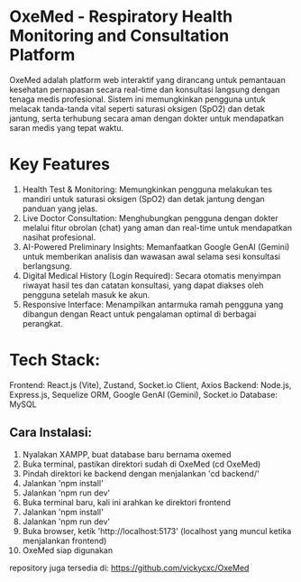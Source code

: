 # OxeMed - Respiratory Health Monitoring and Consultation Platform

OxeMed adalah platform web interaktif yang dirancang untuk pemantauan kesehatan pernapasan secara real-time dan konsultasi langsung dengan tenaga medis profesional. Sistem ini memungkinkan pengguna untuk melacak tanda-tanda vital seperti saturasi oksigen (SpO2) dan detak jantung, serta terhubung secara aman dengan dokter untuk mendapatkan saran medis yang tepat waktu.

# Key Features
1. Health Test & Monitoring: Memungkinkan pengguna melakukan tes mandiri untuk saturasi oksigen (SpO2) dan detak jantung dengan panduan yang jelas.
2. Live Doctor Consultation: Menghubungkan pengguna dengan dokter melalui fitur obrolan (chat) yang aman dan real-time untuk mendapatkan nasihat profesional.
3. AI-Powered Preliminary Insights: Memanfaatkan Google GenAI (Gemini) untuk memberikan analisis dan wawasan awal selama sesi konsultasi berlangsung.
4. Digital Medical History (Login Required): Secara otomatis menyimpan riwayat hasil tes dan catatan konsultasi, yang dapat diakses oleh pengguna setelah masuk ke akun.
5. Responsive Interface: Menampilkan antarmuka ramah pengguna yang dibangun dengan React untuk pengalaman optimal di berbagai perangkat.

# Tech Stack:
Frontend: React.js (Vite), Zustand, Socket.io Client, Axios
Backend: Node.js, Express.js, Sequelize ORM, Google GenAI (Gemini), Socket.io
Database: MySQL

## Cara Instalasi:

1. Nyalakan XAMPP, buat database baru bernama oxemed
2. Buka terminal, pastikan direktori sudah di OxeMed (cd OxeMed)
3. Pindah direktori ke backend dengan menjalankan 'cd backend/'
4. Jalankan 'npm install'
5. Jalankan 'npm run dev'
6. Buka terminal baru, kali ini arahkan ke direktori frontend
7. Jalankan 'npm install'
8. Jalankan 'npm run dev'
9. Buka browser, ketik 'http://localhost:5173' (localhost yang muncul ketika menjalankan frontend)
10. OxeMed siap digunakan

repository juga tersedia di: https://github.com/vickycxc/OxeMed
